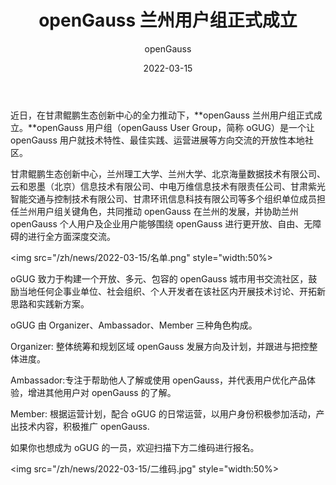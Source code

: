﻿---
title: ' openGauss 兰州用户组正式成立'
date: '2022-03-15'
tags: ['theme']
banner: '/category/news/2022-03-15/banner.png'
category: 'news'
author: 'openGauss'
summary: 'openGauss 兰州用户组正式成立'
---

近日，在甘肃鲲鹏生态创新中心的全力推动下，**openGauss 兰州用户组正式成立。**openGauss 用户组（openGauss User Group，简称 oGUG）是一个让 openGauss 用户就技术特性、最佳实践、运营进展等方向交流的开放性本地社区。

甘肃鲲鹏生态创新中心，兰州理工大学、兰州大学、北京海量数据技术有限公司、云和恩墨（北京）信息技术有限公司、中电万维信息技术有限责任公司、甘肃紫光智能交通与控制技术有限公司、甘肃环讯信息科技有限公司等多个组织单位成员担任兰州用户组关键角色，共同推动 openGauss 在兰州的发展，并协助兰州 openGauss 个人用户及企业用户能够围绕 openGauss 进行更开放、自由、无障碍的进行全方面深度交流。

<img src="/zh/news/2022-03-15/名单.png" style="width:50%>

oGUG 致力于构建一个开放、多元、包容的 openGauss 城市用书交流社区，鼓励当地任何企事业单位、社会组织、个人开发者在该社区内开展技术讨论、开拓新思路和实践新方案。

oGUG 由 Organizer、Ambassador、Member 三种角色构成。

Organizer: 整体统筹和规划区域 openGauss 发展方向及计划，并跟进与把控整体进度。

Ambassador:专注于帮助他人了解或使用 openGauss，并代表用户优化产品体验，增进其他用户对 openGauss 的了解。

Member: 根据运营计划，配合 oGUG 的日常运营，以用户身份积极参加活动，产出技术内容，积极推广 openGauss.

如果你也想成为 oGUG 的一员，欢迎扫描下方二维码进行报名。

<img src="/zh/news/2022-03-15/二维码.jpg" style="width:50%>
